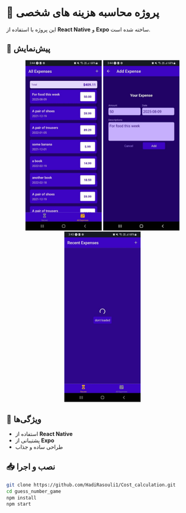 # 🎯 پروژه محاسبه هزینه های شخصی

این پروژه با استفاده از **React Native** و **Expo** ساخته شده است.  

## 📸 پیش‌نمایش  
<p align="center">
  <img src="https://raw.githubusercontent.com/HadiRasouli1/Cost_calculation/main/assets/image/photo_2025-03-29_15-46-51.jpg" width="200" />
  <img src="https://raw.githubusercontent.com/HadiRasouli1/Cost_calculation/main/assets/image/photo_2025-03-29_15-47-22.jpg" width="200" />
  <img src="https://raw.githubusercontent.com/HadiRasouli1/Cost_calculation/main/assets/image/photo_2025-03-29_15-47-25.jpg" width="200" />
</p>


## 🚀 ویژگی‌ها
- استفاده از **React Native**
- پشتیبانی از **Expo**
- طراحی ساده و جذاب

## 📥 نصب و اجرا
```sh
git clone https://github.com/HadiRasouli1/Cost_calculation.git
cd guess_number_game
npm install
npm start
